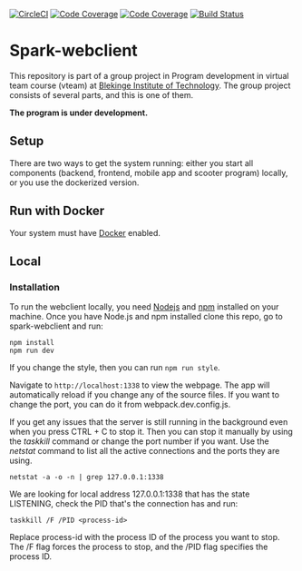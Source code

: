 [![CircleCI](https://dl.circleci.com/status-badge/img/gh/Rahn20/spark-webclient/tree/main.svg?style=svg)](https://dl.circleci.com/status-badge/redirect/gh/Rahn20/spark-webclient/tree/main)
[![Code Coverage](https://scrutinizer-ci.com/g/Rahn20/spark-webclient/badges/coverage.png?b=main)](https://scrutinizer-ci.com/g/Rahn20/spark-webclient/?branch=main)
[![Code Coverage](https://scrutinizer-ci.com/g/Rahn20/spark-webclient/badges/coverage.png?b=main)](https://scrutinizer-ci.com/g/Rahn20/spark-webclient/?branch=main)
[![Build Status](https://scrutinizer-ci.com/g/Rahn20/spark-webclient/badges/build.png?b=main)](https://scrutinizer-ci.com/g/Rahn20/spark-webclient/build-status/main)


# Spark-webclient

This repository is part of a group project in Program development in virtual team course (vteam) at [Blekinge Institute of Technology](https://www.bth.se/). The group project consists of several parts, and this is one of them.

**The program is under development.**

## Setup

There are two ways to get the system running: either you start all components (backend, frontend, mobile app and scooter program) locally, or you use the dockerized version.

## Run with Docker

Your system must have [Docker](https://www.docker.com/get-started/) enabled.

## Local

### Installation

To run the webclient locally, you need [Nodejs](https://nodejs.org/en/download/) and [npm](https://docs.npmjs.com/downloading-and-installing-node-js-and-npm) installed on your machine. Once you have Node.js and npm installed clone this repo, go to spark-webclient and run:

```
npm install
npm run dev
```

If you change the style, then you can run ```npm run style```.

Navigate to ```http://localhost:1338``` to view the webpage. The app will automatically reload if you change any of the source files. If you want to change the port, you can do it from webpack.dev.config.js.

If you get any issues that the server is still running in the background even when you press CTRL + C to stop it. Then you can stop it manually by using the *taskkill* command or change the port number if you want.
Use the *netstat* command to list all the active connections and the ports they are using. 

```
netstat -a -o -n | grep 127.0.0.1:1338
```

We are looking for local address 127.0.0.1:1338 that has the state LISTENING, check the PID that's the connection has and run:

```
taskkill /F /PID <process-id>
```

Replace process-id with the process ID of the process you want to stop. The /F flag forces the process to stop, and the /PID flag specifies the process ID.
